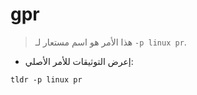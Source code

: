 # gpr

> هذا الأمر هو اسم مستعار لـ `-p linux pr`.

- إعرض التوثيقات للأمر الأصلي:

`tldr -p linux pr`
